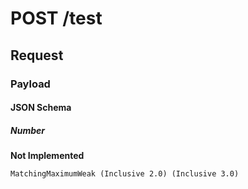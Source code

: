 # **POST** /test

## Request

### Payload

#### JSON Schema

##### Number

**Not Implemented**

    MatchingMaximumWeak (Inclusive 2.0) (Inclusive 3.0)
